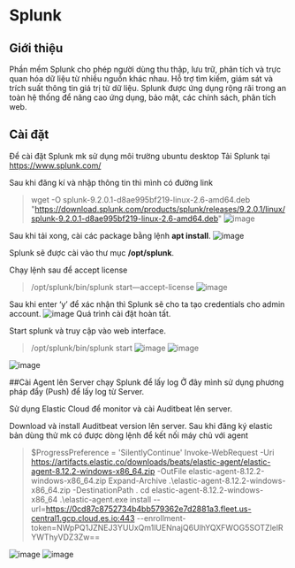 # Splunk
## Giới thiệu
Phần mềm Splunk cho phép người dùng thu thập, lưu trữ, phân tích và trực quan hóa dữ liệu từ nhiều nguồn khác nhau. Hỗ trợ tìm kiếm, giám sát và trích suất thông tin giá trị từ dữ liệu. Splunk được ứng dụng rộng rãi trong an toàn hệ thống để nâng cao ứng dụng, bảo mật, các chính sách, phân tích web.
## Cài đặt
Để cài đặt Splunk mk sử dụng môi trường ubuntu desktop
Tải Splunk tại https://www.splunk.com/

Sau khi đăng kí và nhập thông tin thì mình có đường link 
>wget -O splunk-9.2.0.1-d8ae995bf219-linux-2.6-amd64.deb "https://download.splunk.com/products/splunk/releases/9.2.0.1/linux/splunk-9.2.0.1-d8ae995bf219-linux-2.6-amd64.deb"
![image](https://github.com/thieptrans/Splunk/assets/118431215/bdf0ff74-16a0-4a42-ba80-7bc3c7509d92)

Sau khi tải xong, cài các package bằng lệnh **apt install**.
![image](https://github.com/thieptrans/Splunk/assets/118431215/13dcd6dc-f36d-41ba-998e-3e8ee524108f)

Splunk sẽ được cài vào thư mục **/opt/splunk**.

Chạy lệnh sau để accept license
>/opt/splunk/bin/splunk start—accept-license 
![image](https://github.com/thieptrans/Splunk/assets/118431215/105a25c4-06ac-4fd9-bae1-6b60c8ec87bf)

Sau khi enter ‘y’ để xác nhận thì Splunk sẽ cho ta tạo credentials cho admin account.
![image](https://github.com/thieptrans/Splunk/assets/118431215/219c9393-6ab7-4785-82f3-beb795df8b4f)
Quá trình cài đặt hoàn tất.

Start splunk và truy cập vào web interface.
> /opt/splunk/bin/splunk start
![image](https://github.com/thieptrans/Splunk/assets/118431215/c627737f-8dc4-4b91-8ea8-c1a26bca8795)
![image](https://github.com/thieptrans/Splunk/assets/118431215/2fc023b0-6218-40f7-854d-914213da804c)

![image](https://github.com/thieptrans/Splunk/assets/118431215/b74db5ef-4357-4fa3-823d-c3e9a9a741ae)

##Cài Agent lên Server chạy Splunk để lấy log
Ở đây mình sử dụng phương pháp đẩy (Push) để lấy log từ Server.

Sử dụng Elastic Cloud để monitor và cài Auditbeat lên server.

Download và install Auditbeat version lên server.
Sau khi đăng ký elastic  bản dùng thử mk có được dòng lệnh để kết nối máy chủ với agent

>$ProgressPreference = 'SilentlyContinue'
>Invoke-WebRequest -Uri https://artifacts.elastic.co/downloads/beats/elastic-agent/elastic-agent-8.12.2-windows-x86_64.zip -OutFile elastic-agent-8.12.2-windows-x86_64.zip
>Expand-Archive .\elastic-agent-8.12.2-windows-x86_64.zip -DestinationPath .
>cd elastic-agent-8.12.2-windows-x86_64
>.\elastic-agent.exe install --url=https://0cd87c8752734b4bb579362e7d2881a3.fleet.us-central1.gcp.cloud.es.io:443 --enrollment-token=NWpPQ1JZNEJ3YUUxQm1lUENnajQ6UlhYQXFWOG5SOTZlelRYWThyVDZ3Zw==

![image](https://github.com/thieptrans/Splunk/assets/118431215/40ea433b-6f6d-4dcc-9ff3-cb333248e6a2)
![image](https://github.com/thieptrans/Splunk/assets/118431215/e4fdbace-d7cf-45ec-ac4c-aa70d27eb683)

